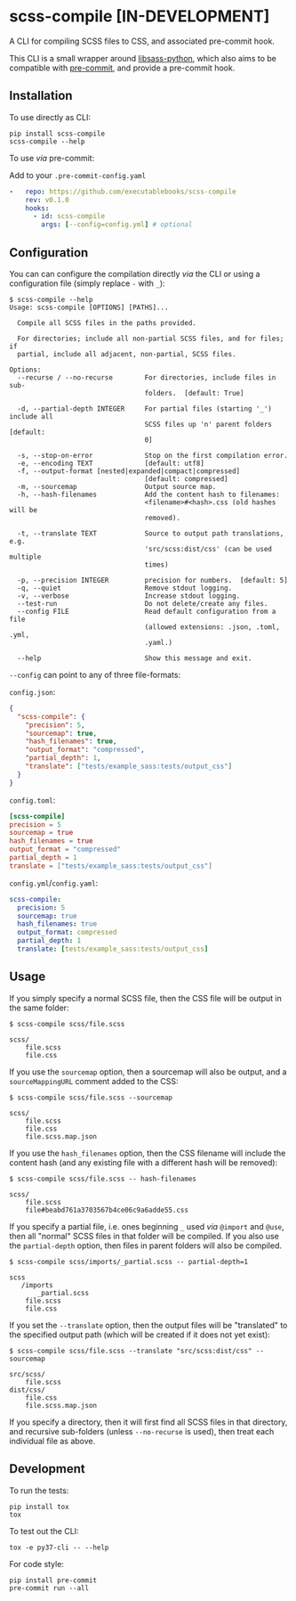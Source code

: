 # scss-compile [IN-DEVELOPMENT]

A CLI for compiling SCSS files to CSS, and associated pre-commit hook.

This CLI is a small wrapper around [libsass-python](https://github.com/sass/libsass-python),
which also aims to be compatible with [pre-commit](https://pre-commit.com/),
and provide a pre-commit hook.

## Installation

To use directly as CLI:

```console
pip install scss-compile
scss-compile --help
```

To use *via* pre-commit:

Add to your `.pre-commit-config.yaml`

```yaml
-   repo: https://github.com/executablebooks/scss-compile
    rev: v0.1.0
    hooks:
      - id: scss-compile
        args: [--config=config.yml] # optional
```

## Configuration

You can can configure the compilation directly *via* the CLI or using a configuration file
(simply replace `-` with `_`):

```console
$ scss-compile --help
Usage: scss-compile [OPTIONS] [PATHS]...

  Compile all SCSS files in the paths provided.

  For directories; include all non-partial SCSS files, and for files; if
  partial, include all adjacent, non-partial, SCSS files.

Options:
  --recurse / --no-recurse        For directories, include files in sub-
                                  folders.  [default: True]

  -d, --partial-depth INTEGER     For partial files (starting '_') include all
                                  SCSS files up 'n' parent folders  [default:
                                  0]

  -s, --stop-on-error             Stop on the first compilation error.
  -e, --encoding TEXT             [default: utf8]
  -f, --output-format [nested|expanded|compact|compressed]
                                  [default: compressed]
  -m, --sourcemap                 Output source map.
  -h, --hash-filenames            Add the content hash to filenames:
                                  <filename>#<hash>.css (old hashes will be
                                  removed).

  -t, --translate TEXT            Source to output path translations, e.g.
                                  'src/scss:dist/css' (can be used multiple
                                  times)

  -p, --precision INTEGER         precision for numbers.  [default: 5]
  -q, --quiet                     Remove stdout logging.
  -v, --verbose                   Increase stdout logging.
  --test-run                      Do not delete/create any files.
  --config FILE                   Read default configuration from a file
                                  (allowed extensions: .json, .toml, .yml,
                                  .yaml.)

  --help                          Show this message and exit.
```

`--config` can point to any of three file-formats:

`config.json`:

```json
{
  "scss-compile": {
    "precision": 5,
    "sourcemap": true,
    "hash_filenames": true,
    "output_format": "compressed",
    "partial_depth": 1,
    "translate": ["tests/example_sass:tests/output_css"]
  }
}
```

`config.toml`:

```toml
[scss-compile]
precision = 5
sourcemap = true
hash_filenames = true
output_format = "compressed"
partial_depth = 1
translate = ["tests/example_sass:tests/output_css"]
```

`config.yml`/`config.yaml`:

```yaml
scss-compile:
  precision: 5
  sourcemap: true
  hash_filenames: true
  output_format: compressed
  partial_depth: 1
  translate: [tests/example_sass:tests/output_css]
```

## Usage

If you simply specify a normal SCSS file, then the CSS file will be output in the same folder:

```console
$ scss-compile scss/file.scss
```

```
scss/
    file.scss
    file.css
```

If you use the `sourcemap` option, then a sourcemap will also be output,
and a `sourceMappingURL` comment added to the CSS:

```console
$ scss-compile scss/file.scss --sourcemap
```

```
scss/
    file.scss
    file.css
    file.scss.map.json
```

If you use the `hash_filenames` option, then the CSS filename will include the content hash (and any existing file with a different hash will be removed):

```console
$ scss-compile scss/file.scss -- hash-filenames
```

```
scss/
    file.scss
    file#beabd761a3703567b4ce06c9a6adde55.css
```

If you specify a partial file, i.e. ones beginning `_` used *via* `@import` and `@use`,
then all "normal" SCSS files in that folder will be compiled.
If you also use the `partial-depth` option, then files in parent folders will also be compiled.

```console
$ scss-compile scss/imports/_partial.scss -- partial-depth=1
```

```
scss
   /imports
       _partial.scss
    file.scss
    file.css
```

If you set the `--translate` option, then the output files will be "translated" to the specified output path
(which will be created if it does not yet exist):

```console
$ scss-compile scss/file.scss --translate "src/scss:dist/css" --sourcemap
```

```
src/scss/
    file.scss
dist/css/
    file.css
    file.scss.map.json
```

If you specify a directory, then it will first find all SCSS files in that directory,
and recursive sub-folders (unless `--no-recurse` is used), then treat each individual file as above.

## Development

To run the tests:

```console
pip install tox
tox
```

To test out the CLI:

```console
tox -e py37-cli -- --help
```

For code style:

```console
pip install pre-commit
pre-commit run --all
```
